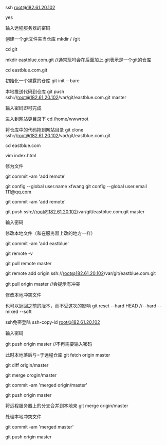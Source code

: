 ssh root@182.61.20.102

yes

输入远程服务器的密码

创建一个git文件夹当仓库
mkdir / /git

cd git

mkdir eastblue.com.git //通常玩吗会在后面加上.git表示是一个git的仓库

cd eastblue.com.git

初始化一个裸露的仓库
git init --bare

本地推送代码到仓库
git push ssh://root@182.61.20.102/var/git/eastblue.com.git master

输入密码即可完成

进入到网站更目录下
cd /home/wwwroot

将仓库中的代码拖到网站目录
git clone ssh://root@182.61.20.102/var/git/eastblue.com.git

cd eastblue.com

vim index.html

修为文件

git commit -am 'add remote'

git config --global user.name xfwang
git config --global user.email 111@qq.com

git commit -am 'add remote'

git push ssh://root@182.61.20.102/var/git/eastblue.com.git master

输入密码

修改本地文件（和在服务器上改的地方一样）

git commit -am 'add eastblue'

git remote -v

git pull remote master

git remote add origin ssh://root@182.61.20.102/var/git/eastblue.com.git

git pull origin master //会提示有冲突

修改本地冲突文件

也可以返回之前的版本，而不受这次的影响
git reset --hard HEAD //--hard  --mixed  --soft




ssh免密登陆
ssh-copy-id root@182.61.20.102

输入密码

git push origin master //不再需要输入密码

此时本地落后与=于远程仓库
git fetch origin master

git diff origin/master

git merge orogin/master

git commit -am 'merged origin/master'

git push origin master

将远程服务器上的分支合并到本地来
git merge origin/master

处理本地冲突文件

git commit -am 'merged master'

git push origin master


